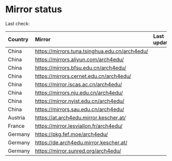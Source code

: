 <script src="./time.js"></script>
# Mirror status
Last check: <script type="text/javascript">localize(1714079962.6578052);</script>

|Country|Mirror|Last update|
|:------|:-----|:----------|
|China|https://mirrors.tuna.tsinghua.edu.cn/arch4edu/|<script type="text/javascript">localize(1714071072);</script>|
|China|https://mirrors.aliyun.com/arch4edu/|<script type="text/javascript">localize(1714028989);</script>|
|China|https://mirrors.bfsu.edu.cn/arch4edu/|<script type="text/javascript">localize(1714028989);</script>|
|China|https://mirrors.cernet.edu.cn/arch4edu/|<script type="text/javascript">localize(1714071072);</script>|
|China|https://mirror.iscas.ac.cn/arch4edu/|<script type="text/javascript">localize(1714028989);</script>|
|China|https://mirrors.nju.edu.cn/arch4edu/|<script type="text/javascript">localize(1713983694);</script>|
|China|https://mirror.nyist.edu.cn/arch4edu/|<script type="text/javascript">localize(1714071072);</script>|
|China|https://mirrors.sau.edu.cn/arch4edu/|<script type="text/javascript">localize(1714028989);</script>|
|Austria|https://at.arch4edu.mirror.kescher.at/|<script type="text/javascript">localize(1714071072);</script>|
|France|https://mirror.lesviallon.fr/arch4edu/|<script type="text/javascript">localize(1714028989);</script>|
|Germany|https://pkg.fef.moe/arch4edu/|<script type="text/javascript">localize(1714071072);</script>|
|Germany|https://de.arch4edu.mirror.kescher.at/|<script type="text/javascript">localize(1714071072);</script>|
|Germany|https://mirror.sunred.org/arch4edu/|<script type="text/javascript">localize(1714071072);</script>|

<script src="./tablefilter/tablefilter.js"></script>
<script src="./table.js"></script>